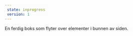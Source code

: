 ```yaml
---
 state: inprogress
 version: 1
---
```


En ferdig boks som flyter over elementer i bunnen av siden.
